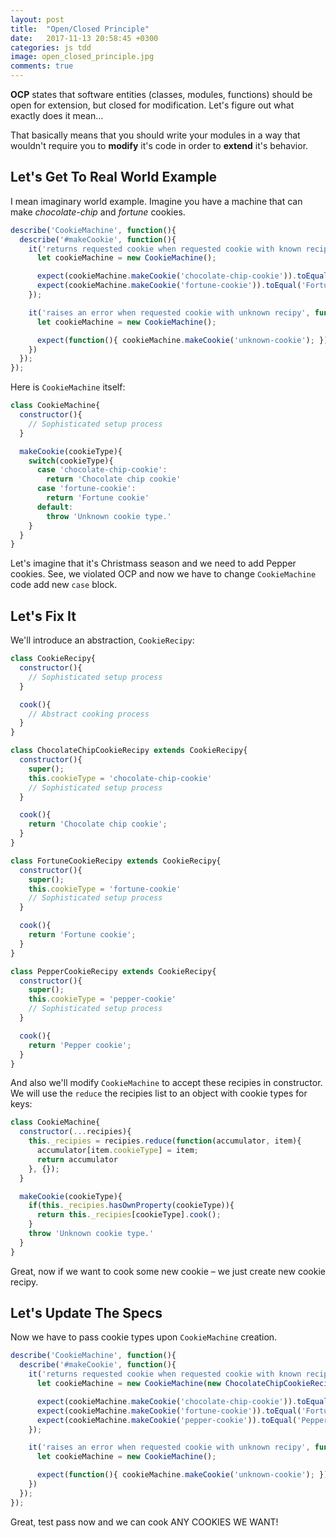 ```yaml
---
layout: post
title:  "Open/Closed Principle"
date:   2017-11-13 20:58:45 +0300
categories: js tdd
image: open_closed_principle.jpg
comments: true
---
```


__OCP__ states that software entities (classes, modules, functions) should be open for extension, but closed for modification. Let's figure out what exactly does it mean…

That basically means that you should write your modules in a way that wouldn't require you to __modify__ it's code in order to __extend__ it's behavior.

## Let's Get To Real World Example

I mean imaginary world example. Imagine you have a machine that can make _chocolate-chip_ and _fortune_ cookies.

```js
describe('CookieMachine', function(){
  describe('#makeCookie', function(){
    it('returns requested cookie when requested cookie with known recipy', function(){
      let cookieMachine = new CookieMachine();

      expect(cookieMachine.makeCookie('chocolate-chip-cookie')).toEqual('Chocolate chip cookie');
      expect(cookieMachine.makeCookie('fortune-cookie')).toEqual('Fortune cookie');
    });

    it('raises an error when requested cookie with unknown recipy', function(){
      let cookieMachine = new CookieMachine();

      expect(function(){ cookieMachine.makeCookie('unknown-cookie'); }).toThrow('Unknown cookie type.');
    })
  });
});
```

Here is `CookieMachine` itself:

```js
class CookieMachine{
  constructor(){
    // Sophisticated setup process
  }

  makeCookie(cookieType){
    switch(cookieType){
      case 'chocolate-chip-cookie':
        return 'Chocolate chip cookie'
      case 'fortune-cookie':
        return 'Fortune cookie'
      default:
        throw 'Unknown cookie type.'
    }
  }
}

```

Let's imagine that it's Christmass season and we need to add Pepper cookies. See, we violated OCP and now we have to change `CookieMachine` code add new `case` block.

## Let's Fix It

We'll introduce an abstraction, `CookieRecipy`:

```js
class CookieRecipy{
  constructor(){
    // Sophisticated setup process
  }

  cook(){
    // Abstract cooking process  
  }
}

class ChocolateChipCookieRecipy extends CookieRecipy{
  constructor(){
    super();
    this.cookieType = 'chocolate-chip-cookie'
    // Sophisticated setup process
  }

  cook(){
    return 'Chocolate chip cookie';
  }
}

class FortuneCookieRecipy extends CookieRecipy{
  constructor(){
    super();
    this.cookieType = 'fortune-cookie'
    // Sophisticated setup process
  }

  cook(){
    return 'Fortune cookie';
  }
}

class PepperCookieRecipy extends CookieRecipy{
  constructor(){
    super();
    this.cookieType = 'pepper-cookie'
    // Sophisticated setup process
  }

  cook(){
    return 'Pepper cookie';
  }
}
```

And also we'll modify `CookieMachine` to accept these recipies in constructor. We will use the `reduce` the recipies list to an object with cookie types for keys:

```js
class CookieMachine{
  constructor(...recipies){
    this._recipies = recipies.reduce(function(accumulator, item){
      accumulator[item.cookieType] = item;
      return accumulator
    }, {});
  }

  makeCookie(cookieType){
    if(this._recipies.hasOwnProperty(cookieType)){
      return this._recipies[cookieType].cook();
    }
    throw 'Unknown cookie type.'
  }
}
```

Great, now if we want to cook some new cookie – we just create new cookie recipy.

## Let's Update The Specs

Now we have to pass cookie types upon `CookieMachine` creation.

```js
describe('CookieMachine', function(){
  describe('#makeCookie', function(){
    it('returns requested cookie when requested cookie with known recipy', function(){
      let cookieMachine = new CookieMachine(new ChocolateChipCookieRecipy(), new FortuneCookieRecipy(), new PepperCookieRecipy());

      expect(cookieMachine.makeCookie('chocolate-chip-cookie')).toEqual('Chocolate chip cookie');
      expect(cookieMachine.makeCookie('fortune-cookie')).toEqual('Fortune cookie');
      expect(cookieMachine.makeCookie('pepper-cookie')).toEqual('Pepper cookie');
    });

    it('raises an error when requested cookie with unknown recipy', function(){
      let cookieMachine = new CookieMachine();

      expect(function(){ cookieMachine.makeCookie('unknown-cookie'); }).toThrow('Unknown cookie type.');
    })
  });
});
```

Great, test pass now and we can cook ANY COOKIES WE WANT!
